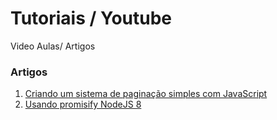 # Tutoriais / Youtube
Video Aulas/ Artigos

### Artigos 
1. [Criando um sistema de paginação simples com JavaScript](https://medium.com/@renanbastos93/criando-um-sistema-de-pagina%C3%A7%C3%A3o-simples-com-javascript-d2dd853741ea)
2. [Usando promisify NodeJS 8](https://medium.com/@renanbastos93)
